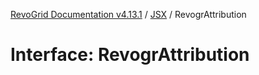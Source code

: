 [RevoGrid Documentation v4.13.1](README.md) / [JSX](Namespace.JSX.md) / RevogrAttribution

# Interface: RevogrAttribution
